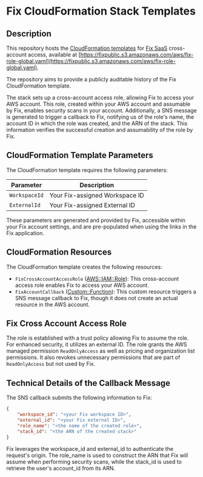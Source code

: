 # Fix CloudFormation Stack Templates

## Description

This repository hosts the [CloudFormation templates](https://console.aws.amazon.com/cloudformation/home#/stacks/create/review?templateURL=https://fixpublic.s3.amazonaws.com/aws/fix-role-global.yaml&stackName=FixAccess&param_WorkspaceId=00000000-0000-0000-0000-000000000000&param_ExternalId=00000000-0000-0000-0000-000000000000) for [Fix SaaS](https://fix.security/) cross-account access, available at [https://fixpublic.s3.amazonaws.com/aws/fix-role-global.yaml](https://fixpublic.s3.amazonaws.com/aws/fix-role-global.yaml).

The repository aims to provide a publicly auditable history of the Fix CloudFormation template.

The stack sets up a cross-account access role, allowing Fix to access your AWS account. This role, created within your AWS account and assumable by Fix, enables security scans in your account. Additionally, a SNS message is generated to trigger a callback to Fix, notifying us of the role's name, the account ID in which the role was created, and the ARN of the stack. This information verifies the successful creation and assumability of the role by Fix.

## CloudFormation Template Parameters

The CloudFormation template requires the following parameters:

| Parameter | Description |
| ---------- | ---------- |
| `WorkspaceId` | Your Fix-assigned Workspace ID |
| `ExternalId`  | Your Fix-assigned External ID  |

These parameters are generated and provided by Fix, accessible within your Fix account settings, and are pre-populated when using the links in the Fix application.

## CloudFormation Resources

The CloudFormation template creates the following resources:

* `FixCrossAccountAccessRole` ([AWS::IAM::Role](https://docs.aws.amazon.com/AWSCloudFormation/latest/UserGuide/aws-resource-iam-role.html)): This cross-account access role enables Fix to access your AWS account.
* `FixAccountCallback` ([Custom::Function](https://docs.aws.amazon.com/AWSCloudFormation/latest/UserGuide/template-custom-resources-sns.html)): This custom resource triggers a SNS message callback to Fix, though it does not create an actual resource in the AWS account.

## Fix Cross Account Access Role

The role is established with a trust policy allowing Fix to assume the role. For enhanced security, it utilizes an external ID. The role grants the AWS managed permission `ReadOnlyAccess` as well as pricing and organization list permissions. It also revokes unnecessary permissions that are part of `ReadOnlyAccess` but not used by Fix.

## Technical Details of the Callback Message

The SNS callback submits the following information to Fix:

```json
{
    "workspace_id": "<your Fix workspace ID>",
    "external_id": "<your Fix external ID>",
    "role_name": "<the name of the created role>",
    "stack_id": "<the ARN of the created stack>"
}
```

Fix leverages the workspace_id and external_id to authenticate the request's origin. The role_name is used to construct the ARN that Fix will assume when performing security scans, while the stack_id is used to retrieve the user's account_id from its ARN.
